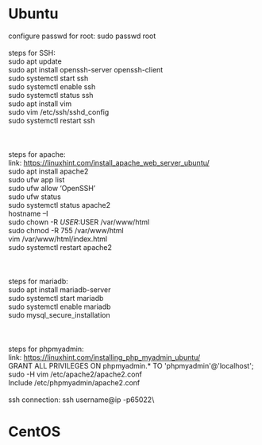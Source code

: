 # Ubuntu
configure passwd for root: sudo passwd root\
\
steps for SSH:\
sudo apt update\
sudo apt install openssh-server openssh-client\
sudo systemctl start ssh\
sudo systemctl enable ssh\
sudo systemctl status ssh\
sudo apt install vim\
sudo vim /etc/ssh/sshd_config\
sudo systemctl restart ssh\
\
\
\
steps for apache:\
link: https://linuxhint.com/install_apache_web_server_ubuntu/
\
sudo apt install apache2\
sudo ufw app list\
sudo ufw allow ‘OpenSSH’\
sudo ufw status\
sudo systemctl status apache2\
hostname –I\
sudo chown -R $USER:$USER /var/www/html\
sudo chmod -R 755 /var/www/html\
vim /var/www/html/index.html\
sudo systemctl restart apache2\
\
\
\
steps for mariadb: \
sudo apt install mariadb-server\
sudo systemctl start mariadb\
sudo systemctl enable mariadb\
sudo mysql_secure_installation\
\
\
\
steps for phpmyadmin:\
link: https://linuxhint.com/installing_php_myadmin_ubuntu/
\
GRANT ALL PRIVILEGES ON phpmyadmin.* TO 'phpmyadmin'@'localhost';\
sudo -H vim /etc/apache2/apache2.conf\
Include /etc/phpmyadmin/apache2.conf\
\
ssh connection: ssh username@ip -p65022\

# CentOS
